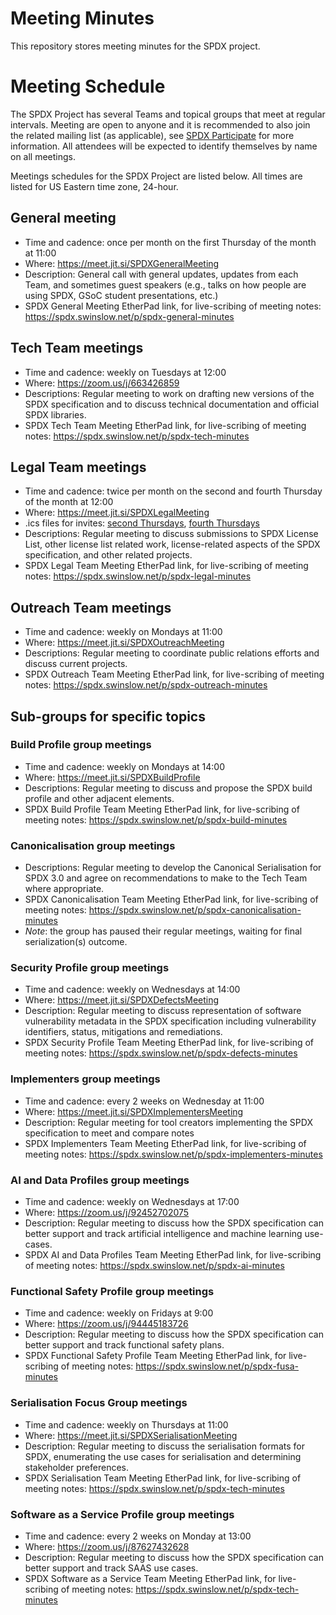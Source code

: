 # Meeting Minutes
This repository stores meeting minutes for the SPDX project.

# Meeting Schedule

The SPDX Project has several Teams and topical groups that meet at regular intervals. Meeting are open to anyone and it is recommended to also join the related mailing list (as applicable), see [SPDX Participate](https://spdx.dev/participate/) for more information. All attendees will be expected to identify themselves by name on all meetings.

Meetings schedules for the SPDX Project are listed below. All times are listed for US Eastern time zone, 24-hour.

## General meeting
* Time and cadence: once per month on the first Thursday of the month at 11:00
* Where: <https://meet.jit.si/SPDXGeneralMeeting>
* Description: General call with general updates, updates from each Team, and sometimes guest speakers (e.g., talks on how people are using SPDX, GSoC student presentations, etc.)
* SPDX General Meeting EtherPad link, for live-scribing of meeting notes:  https://spdx.swinslow.net/p/spdx-general-minutes

## Tech Team meetings
* Time and cadence: weekly on Tuesdays at 12:00
* Where: <https://zoom.us/j/663426859>
* Descriptions: Regular meeting to work on drafting new versions of the SPDX specification and to discuss technical documentation and official SPDX libraries.
* SPDX Tech Team Meeting EtherPad link, for live-scribing of meeting notes: https://spdx.swinslow.net/p/spdx-tech-minutes

## Legal Team meetings
* Time and cadence: twice per month on the second and fourth Thursday of the month at 12:00
* Where: <https://meet.jit.si/SPDXLegalMeeting>
* .ics files for invites: [second Thursdays](./invites/spdx-legal-2023-second-thursdays.ics), [fourth Thursdays](./invites/spdx-legal-2023-fourth-thursdays.ics)
* Descriptions: Regular meeting to discuss submissions to SPDX License List, other license list related work, license-related aspects of the SPDX specification, and other related projects.
* SPDX Legal Team Meeting EtherPad link, for live-scribing of meeting notes: https://spdx.swinslow.net/p/spdx-legal-minutes

## Outreach Team meetings
* Time and cadence: weekly on Mondays at 11:00
* Where: <https://meet.jit.si/SPDXOutreachMeeting>
* Descriptions: Regular meeting to coordinate public relations efforts and discuss current projects.
* SPDX Outreach Team Meeting EtherPad link, for live-scribing of meeting notes: https://spdx.swinslow.net/p/spdx-outreach-minutes

## Sub-groups for specific topics
### Build Profile group meetings
* Time and cadence: weekly on Mondays at 14:00
* Where: <https://meet.jit.si/SPDXBuildProfile>
* Descriptions: Regular meeting to discuss and propose the SPDX build profile and other adjacent elements.
* SPDX Build Profile Team Meeting EtherPad link, for live-scribing of meeting notes: https://spdx.swinslow.net/p/spdx-build-minutes

### Canonicalisation group meetings
<!-- * Time and cadence: weekly on Fridays at 09:00 -->
<!-- * Where: <https://meet.jit.si/SPDXCanonicalMeeting> -->
* Descriptions: Regular meeting to develop the Canonical Serialisation for SPDX 3.0 and agree on recommendations to make to the Tech Team where appropriate.
* SPDX Canonicalisation Team Meeting EtherPad link, for live-scribing of meeting notes: https://spdx.swinslow.net/p/spdx-canonicalisation-minutes
* *Note*: the group has paused their regular meetings, waiting for final serialization(s) outcome.

### Security Profile group meetings
* Time and cadence: weekly on Wednesdays at 14:00
* Where: https://meet.jit.si/SPDXDefectsMeeting
* Description: Regular meeting to discuss representation of software 
vulnerability metadata in the SPDX specification including vulnerability 
identifiers, status, mitigations and remediations.
* SPDX Security Profile Team Meeting EtherPad link, for live-scribing of meeting notes: https://spdx.swinslow.net/p/spdx-defects-minutes

### Implementers group meetings
* Time and cadence: every 2 weeks on Wednesday at 11:00
* Where: https://meet.jit.si/SPDXImplementersMeeting
* Description: Regular meeting for tool creators implementing the SPDX specification to meet and compare notes
* SPDX Implementers Team Meeting EtherPad link, for live-scribing of meeting notes: https://spdx.swinslow.net/p/spdx-implementers-minutes

### AI and Data Profiles group meetings
* Time and cadence: weekly on Wednesdays at 17:00
* Where: https://zoom.us/j/92452702075
* Description: Regular meeting to discuss how the SPDX specification can better support and track artificial intelligence and machine learning use-cases.
* SPDX AI and Data Profiles Team Meeting EtherPad link, for live-scribing of meeting notes: https://spdx.swinslow.net/p/spdx-ai-minutes

### Functional Safety Profile group meetings
* Time and cadence: weekly on Fridays at 9:00
* Where:  https://zoom.us/j/94445183726
* Description: Regular meeting to discuss how the SPDX specification can better support and track functional safety plans.
* SPDX Functional Safety Profile Team Meeting EtherPad link, for live-scribing of meeting notes: https://spdx.swinslow.net/p/spdx-fusa-minutes

### Serialisation Focus Group meetings
* Time and cadence: weekly on Thursdays at 11:00
* Where: https://meet.jit.si/SPDXSerialisationMeeting
* Description: Regular meeting to discuss the serialisation formats for SPDX, enumerating the use cases for serialisation and determining stakeholder preferences.
* SPDX Serialisation Team Meeting EtherPad link, for live-scribing of meeting notes: https://spdx.swinslow.net/p/spdx-tech-minutes

### Software as a Service Profile group meetings
* Time and cadence: every 2 weeks on Monday at 13:00
* Where: https://zoom.us/j/87627432628
* Description: Regular meeting to discuss how the SPDX specification can better support and track SAAS use cases.
* SPDX Software as a Service Team Meeting EtherPad link, for live-scribing of meeting notes: https://spdx.swinslow.net/p/spdx-tech-minutes
